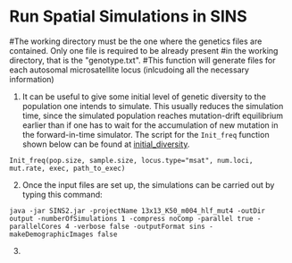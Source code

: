 # Run Spatial Simulations in SINS


#The working directory must be the one where the genetics files are contained. Only one file is required to be already present
#in the working directory, that is the "genotype.txt".
#This function will generate files for each autosomal microsatellite locus (inlcudoing all the necessary information)

1) It can be useful to give some initial level of genetic diversity to the population one intends to simulate. This usually reduces the simulation time, since the simulated population reaches mutation-drift equilibrium earlier than if one has to wait for the accumulation of new mutation in the forward-in-time simulator. The script for the `Init_freq` function shown below can be found at [initial_diversity](initial_diversity).

`Init_freq(pop.size, sample.size, locus.type="msat", num.loci, mut.rate, exec, path_to_exec)`

2) Once the input files are set up, the simulations can be carried out by typing this command:

`java -jar SINS2.jar -projectName 13x13_K50_m004_hlf_mut4 -outDir output -numberOfSimulations 1 -compress noComp -parallel true -parallelCores 4 -verbose false -outputFormat sins -makeDemographicImages false`

3) 
